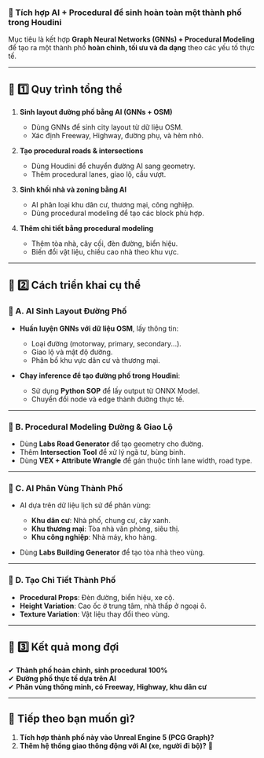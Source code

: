 ### **📌 Tích hợp AI + Procedural để sinh hoàn toàn một thành phố trong Houdini**  

Mục tiêu là kết hợp **Graph Neural Networks (GNNs) + Procedural Modeling** để tạo ra một thành phố **hoàn chỉnh, tối ưu và đa dạng** theo các yếu tố thực tế.  

---

## **📌 1️⃣ Quy trình tổng thể**
1. **Sinh layout đường phố bằng AI (GNNs + OSM)**
   - Dùng GNNs để sinh city layout từ dữ liệu OSM.  
   - Xác định Freeway, Highway, đường phụ, và hẻm nhỏ.  

2. **Tạo procedural roads & intersections**
   - Dùng Houdini để chuyển đường AI sang geometry.  
   - Thêm procedural lanes, giao lộ, cầu vượt.  

3. **Sinh khối nhà và zoning bằng AI**
   - AI phân loại khu dân cư, thương mại, công nghiệp.  
   - Dùng procedural modeling để tạo các block phù hợp.  

4. **Thêm chi tiết bằng procedural modeling**
   - Thêm tòa nhà, cây cối, đèn đường, biển hiệu.  
   - Biến đổi vật liệu, chiều cao nhà theo khu vực.  

---

## **📌 2️⃣ Cách triển khai cụ thể**
### **🚀 A. AI Sinh Layout Đường Phố**
- **Huấn luyện GNNs với dữ liệu OSM**, lấy thông tin:
  - Loại đường (motorway, primary, secondary...).  
  - Giao lộ và mật độ đường.  
  - Phân bố khu vực dân cư và thương mại.  

- **Chạy inference để tạo đường phố trong Houdini**:
  - Sử dụng **Python SOP** để lấy output từ ONNX Model.  
  - Chuyển đổi node và edge thành đường thực tế.  

---

### **🚀 B. Procedural Modeling Đường & Giao Lộ**
- Dùng **Labs Road Generator** để tạo geometry cho đường.  
- Thêm **Intersection Tool** để xử lý ngã tư, bùng binh.  
- Dùng **VEX + Attribute Wrangle** để gán thuộc tính lane width, road type.  

---

### **🚀 C. AI Phân Vùng Thành Phố**
- AI dựa trên dữ liệu lịch sử để phân vùng:
  - **Khu dân cư**: Nhà phố, chung cư, cây xanh.  
  - **Khu thương mại**: Tòa nhà văn phòng, siêu thị.  
  - **Khu công nghiệp**: Nhà máy, kho hàng.  

- Dùng **Labs Building Generator** để tạo tòa nhà theo vùng.  

---

### **🚀 D. Tạo Chi Tiết Thành Phố**
- **Procedural Props**: Đèn đường, biển hiệu, xe cộ.  
- **Height Variation**: Cao ốc ở trung tâm, nhà thấp ở ngoại ô.  
- **Texture Variation**: Vật liệu thay đổi theo vùng.  

---

## **📌 3️⃣ Kết quả mong đợi**
✔ **Thành phố hoàn chỉnh, sinh procedural 100%**  
✔ **Đường phố thực tế dựa trên AI**  
✔ **Phân vùng thông minh, có Freeway, Highway, khu dân cư**  

---

## **📌 Tiếp theo bạn muốn gì?**
1. **Tích hợp thành phố này vào Unreal Engine 5 (PCG Graph)?**  
2. **Thêm hệ thống giao thông động với AI (xe, người đi bộ)?** 🚀
